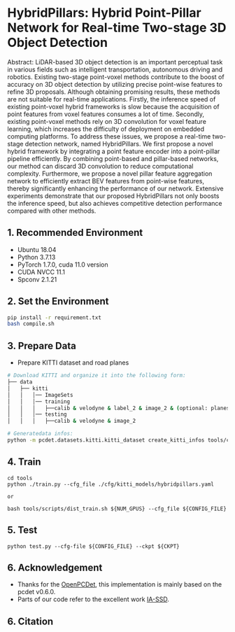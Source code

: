 # HybridPillars: Hybrid Point-Pillar Network for Real-time Two-stage 3D Object Detection


Abstract: LiDAR-based 3D object detection is an important perceptual task in various fields such as intelligent transportation, autonomous driving and robotics. Existing two-stage point-voxel methods contribute to the boost of accuracy on 3D object detection by utilizing precise point-wise features to refine 3D proposals. Although obtaining promising results, these methods are not suitable for real-time applications. Firstly, the inference speed of existing point-voxel hybrid frameworks is slow because the acquisition of point features from voxel features consumes a lot of time. Secondly, existing point-voxel methods rely on 3D convolution for voxel feature learning, which increases the difficulty of deployment on embedded computing platforms. To address these issues, we propose a real-time two-stage detection network, named HybridPillars.
We first propose a novel hybrid framework by integrating a point feature encoder into a point-pillar pipeline efficiently. By combining point-based and pillar-based networks, our method can discard 3D convolution to reduce computational complexity. Furthermore, we propose a novel pillar feature aggregation network to efficiently extract BEV features from point-wise features, thereby significantly enhancing the performance of our network. Extensive experiments demonstrate that our proposed HybridPillars not only boosts the inference speed, but also achieves competitive detection performance compared with other methods. 

## 1. Recommended Environment
- Ubuntu 18.04
- Python 3.7.13
- PyTorch 1.7.0, cuda 11.0 version
- CUDA NVCC 11.1
- Spconv 2.1.21

## 2. Set the Environment
``` bash
pip install -r requirement.txt
bash compile.sh
```
## 3. Prepare Data
- Prepare KITTI dataset and road planes
```bash
# Download KITTI and organize it into the following form:
├── data
│   ├── kitti
│   │   │── ImageSets
│   │   │── training
│   │   │   ├──calib & velodyne & label_2 & image_2 & (optional: planes)
│   │   │── testing
│   │   │   ├──calib & velodyne & image_2

# Generatedata infos:
python -m pcdet.datasets.kitti.kitti_dataset create_kitti_infos tools/cfgs/dataset_configs/kitti_dataset.yaml
```

## 4. Train
```
cd tools
python ./train.py --cfg_file ./cfg/kitti_models/hybridpillars.yaml

or 

bash tools/scripts/dist_train.sh ${NUM_GPUS} --cfg_file ${CONFIG_FILE}
```
## 5. Test
```
python test.py --cfg-file ${CONFIG_FILE} --ckpt ${CKPT}
```
## 6. Acknowledgement
- Thanks for the [OpenPCDet](https://github.com/open-mmlab/OpenPCDet), this implementation is mainly based on the pcdet v0.6.0.
- Parts of our code refer to the excellent work [IA-SSD](https://github.com/yifanzhang713/IA-SSD).

## 6. Citation
